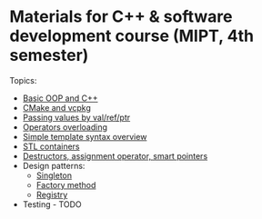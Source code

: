 # Materials for C++ & software development course (MIPT, 4th semester)

Topics:

* [Basic OOP and C++](./oop/)
* [CMake and vcpkg](./cmake_vcpkg)
* [Passing values by val/ref/ptr](./various/value_ptr_ref.cpp)
* [Operators overloading](./various/operators.cpp)
* [Simple template syntax overview](./various/templates.cpp)
* [STL containers](./various/stl_containers.cpp)
* [Destructors, assignment operator, smart pointers](./various/destructors.cpp)
* Design patterns:
    * [Singleton](./various/singleton.cpp)
    * [Factory method](./various/factory_method.cpp)
    * [Registry](./various/registry.cpp)
* Testing - TODO
